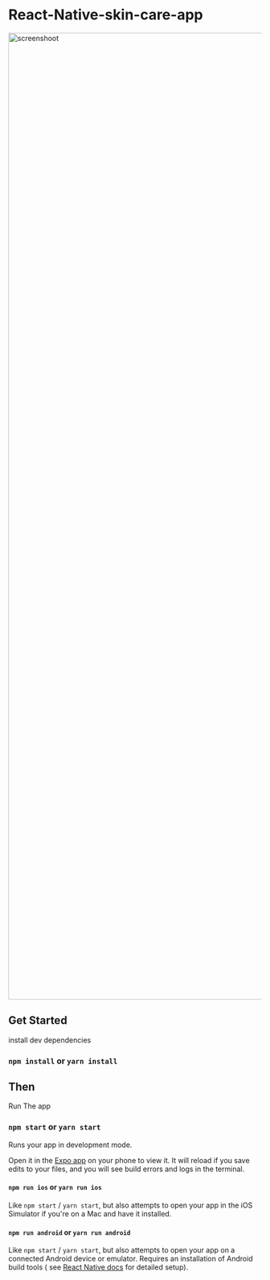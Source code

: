# React-Native-skin-care-app

<img width="1920" alt="screenshoot" src="https://github.com/tugane/React-Native-skin-care-app/assets/69383438/36a050f6-d6f4-4b47-b4c6-090a122860fa">

## Get Started

install dev dependencies

### `npm install` or `yarn install`

## Then

Run The app

### `npm start` or `yarn start`

Runs your app in development mode.

Open it in the [Expo app](https://expo.io) on your phone to view it. It will reload if you save edits to your
files, and you will see build errors and logs in the terminal.

#### `npm run ios` or `yarn run ios`

Like `npm start` / `yarn start`, but also attempts to open your app in the iOS Simulator if you're on a Mac
and have it installed.

#### `npm run android` or `yarn run android`

Like `npm start` / `yarn start`, but also attempts to open your app on a connected Android device or emulator.
Requires an installation of Android build tools (
see [React Native docs](https://facebook.github.io/react-native/docs/getting-started.html) for detailed
setup).

